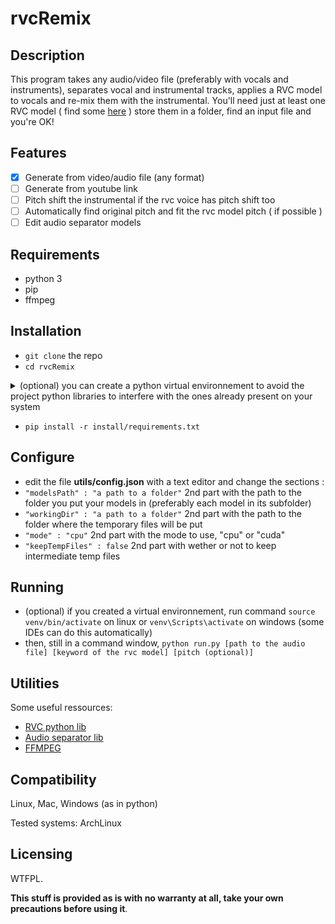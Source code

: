# rvcRemix

## Description

This program takes any audio/video file (preferably with vocals and instruments), separates vocal and instrumental tracks, applies a RVC model to vocals and re-mix them with the instrumental.
You'll need just at least one RVC model ( find some [here](https://voice-models.com/) ) store them in a folder, find an input file and you're OK!

## Features

 - [x] Generate from video/audio file (any format)
 - [ ] Generate from youtube link
 - [ ] Pitch shift the instrumental if the rvc voice has pitch shift too
 - [ ] Automatically find original pitch and fit the rvc model pitch ( if possible )
 - [ ] Edit audio separator models

## Requirements
 - python 3
 - pip
 - ffmpeg

## Installation
 - `git clone` the repo
 - `cd rvcRemix`
<details>
  <summary> (optional) you can create a python virtual environnement to avoid the project python libraries to interfere with the ones already present on your system </summary>

 - run `python -m venv venv`
 - then `source venv/bin/activate` (some IDEs can do this automatically) 
 </details>
 
 - `pip install -r install/requirements.txt`
 
## Configure

 - edit the file **utils/config.json** with a text editor and change the sections :
 - `"modelsPath" : "a path to a folder"` 2nd part with the path to the folder you put your models in (preferably each model in its subfolder)
 - `"workingDir" : "a path to a folder"` 2nd part with the path to the folder where the temporary files will be put
 - `"mode" : "cpu"` 2nd part with the mode to use, "cpu" or  "cuda"
 - `"keepTempFiles" : false` 2nd part with wether or not to keep intermediate  temp files

## Running

 - (optional) if you created a virtual environnement, run command `source venv/bin/activate` on linux or `venv\Scripts\activate` on windows (some IDEs can do this automatically)
 - then, still in a command window, `python run.py [path to the audio file] [keyword of the rvc model] [pitch (optional)]` 

## Utilities

Some useful ressources:

 - [RVC python lib](https://pypi.org/project/rvc-python/)
 - [Audio separator lib](https://pypi.org/project/audio-separator/)
 - [FFMPEG](https://ffmpeg.org/)
 
## Compatibility
Linux, Mac, Windows (as in python)

Tested systems:
ArchLinux

## Licensing
WTFPL.

**This stuff is provided as is with no warranty at all, take your own precautions before using it**.
 